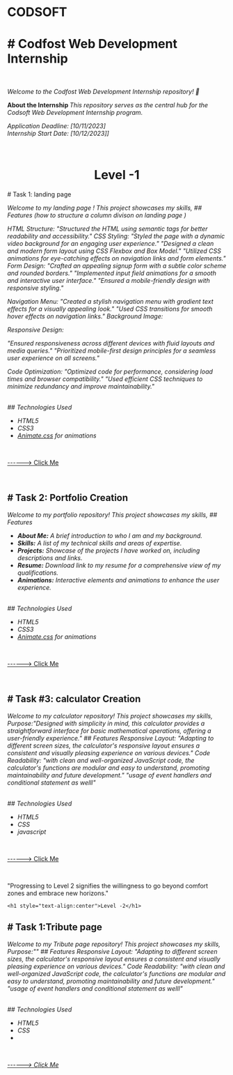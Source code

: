 # CODSOFT 
<p>
<h1># Codfost Web Development Internship</h1>
<br>

  
  <i> Welcome to the Codfost Web Development Internship repository! 🚀 </i>  </p>
<strong>About the Internship  </strong><i> This repository serves as the central hub for the Codsoft Web Development Internship program.</i>
<br>
<p><i>
Application Deadline: [10/11/2023] 
  <br>
Internship Start Date: [10/12/2023]]
</i></p>

<br>
<h2>
    <h1 style="text-align:center">Level -1</h1> 
# Task 1: landing page  </h2>
<p><i>Welcome to my  landing page ! This project showcases my skills, 
## Features (how to structure a column  divison on  landing page )
  
HTML Structure:
"Structured the HTML using semantic tags for better readability and accessibility."
CSS Styling:
"Styled the page with a dynamic video background for an engaging user experience."
"Designed a clean and modern form layout using CSS Flexbox and Box Model."
"Utilized CSS animations for eye-catching effects on navigation links and form elements."
Form Design:
"Crafted an appealing signup form with a subtle color scheme and rounded borders."
"Implemented input field animations for a smooth and interactive user interface."
"Ensured a mobile-friendly design with responsive styling."

Navigation Menu:
"Created a stylish navigation menu with gradient text effects for a visually appealing look."
"Used CSS transitions for smooth hover effects on navigation links."
Background Image:

Responsive Design:

"Ensured responsiveness across different devices with fluid layouts and media queries."
"Prioritized mobile-first design principles for a seamless user experience on all screens."

Code Optimization:
"Optimized code for performance, considering load times and browser compatibility."
"Used efficient CSS techniques to minimize redundancy and improve maintainability."

</i></p>
<br>
<i>## Technologies Used

- HTML5
- CSS3
- [Animate.css](https://animate.style/) for animations </i>

<br>

<a href="https://6557aeabfc11050932761909--leafy-khapse-aa8ecc.netlify.app/"> ------> Click Me</a>





<br>
<h2>
# Task 2: Portfolio Creation </h2>
<p><i>Welcome to my portfolio repository! This project showcases my skills, 
## Features

- **About Me:** A brief introduction to who I am and my background.
- **Skills:** A list of my technical skills and areas of expertise.
- **Projects:** Showcase of the projects I have worked on, including descriptions and links.
- **Resume:** Download link to my resume for a comprehensive view of my qualifications.
- **Animations:** Interactive elements and animations to enhance the user experience.
</i></p>
<br>
<i>## Technologies Used

- HTML5
- CSS3
- [Animate.css](https://animate.style/) for animations </i>

<br>

<a href="https://6553900799cfdb2749373bc0--jolly-cheesecake-a8ff44.netlify.app/"> ------> Click Me</a>






<br>
<h2>
# Task #3:  calculator Creation </h2>
<p><i>Welcome to my calculator repository! This project showcases my skills, 
  Purpose:"Designed with simplicity in mind, this calculator provides a  straightforward interface for basic mathematical operations, offering a user-friendly experience."
## Features
Responsive Layout:
"Adapting to different screen sizes, the calculator's responsive layout ensures a consistent and visually pleasing experience on various devices."
Code Readability:
"with clean and well-organized JavaScript code, the calculator's functions are modular and easy to understand, promoting maintainability and future development."
  "usage of event handlers and conditional statement as welll"
</i></p>
<br>
<i>## Technologies Used

- HTML5
- CSS
- javascript </i>

<br>

<a href="https://6559f88751cc1b25a23ba276--flourishing-naiad-87fe45.netlify.app/"> ------> Click Me</a>


<br>
<p><emp> "Progressing to Level 2 signifies the willingness to go beyond comfort zones and embrace new horizons."</emp></p>

    <h1 style="text-align:center">Level -2</h1> 
<h2># Task 1:Tribute page</h2>
<p><i>Welcome to my Tribute page  repository! This project showcases my skills, 
  Purpose:""
## Features
Responsive Layout:
"Adapting to different screen sizes, the calculator's responsive layout ensures a consistent and visually pleasing experience on various devices."
Code Readability:
"with clean and well-organized JavaScript code, the calculator's functions are modular and easy to understand, promoting maintainability and future development."
  "usage of event handlers and conditional statement as welll"

</i></p>
<br>
<i>## Technologies Used

- HTML5
- CSS
- 

<br>

<a href="https://6559fbdf5b5dda24e0603d9e--thriving-lamington-eb63bf.netlify.app/"> ------> Click Me</a>


